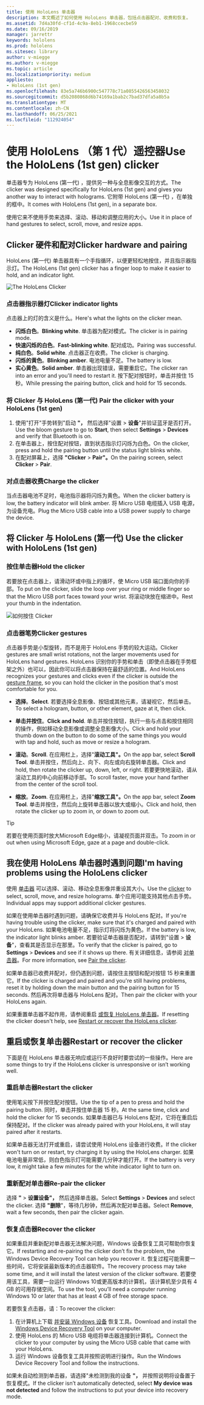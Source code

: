 ```yaml
---
title: 使用 HoloLens 单击器
description: 本文概述了如何使用 HoloLens 单击器，包括点击器配对、收费和恢复。
ms.assetid: 7d4a30fd-cf1d-4c9a-8eb1-1968ccecbe59
ms.date: 09/16/2019
manager: jarrettr
keywords: hololens
ms.prod: hololens
ms.sitesec: library
author: v-miegge
ms.author: v-miegge
ms.topic: article
ms.localizationpriority: medium
appliesto:
- HoloLens (1st gen)
ms.openlocfilehash: 83e5a746b6900c547778c71a0855426563458032
ms.sourcegitcommit: d5b2080868d6b74169a1bab2c7bad37dfa5a8b5a
ms.translationtype: MT
ms.contentlocale: zh-CN
ms.lasthandoff: 06/25/2021
ms.locfileid: "112924054"
---
```

# <a name="use-the-hololens-1st-gen-clicker"></a><span data-ttu-id="54640-104">使用 HoloLens （第 1 代）遥控器</span><span class="sxs-lookup"><span data-stu-id="54640-104">Use the HoloLens (1st gen) clicker</span></span>

<span data-ttu-id="54640-105">单击器专为 HoloLens (第一代) ，提供另一种与全息影像交互的方式。</span><span class="sxs-lookup"><span data-stu-id="54640-105">The clicker was designed specifically for HoloLens (1st gen) and gives you another way to interact with holograms.</span></span> <span data-ttu-id="54640-106">它附带 HoloLens (第一代) ，在单独的框中。</span><span class="sxs-lookup"><span data-stu-id="54640-106">It comes with HoloLens (1st gen), in a separate box.</span></span>

<span data-ttu-id="54640-107">使用它来不使用手势来选择、滚动、移动和调整应用的大小。</span><span class="sxs-lookup"><span data-stu-id="54640-107">Use it in place of hand gestures to select, scroll, move, and resize apps.</span></span>

## <a name="clicker-hardware-and-pairing"></a><span data-ttu-id="54640-108">Clicker 硬件和配对</span><span class="sxs-lookup"><span data-stu-id="54640-108">Clicker hardware and pairing</span></span>

<span data-ttu-id="54640-109">HoloLens (第一代) 单击器具有一个手指循环，以便更轻松地按住，并且指示器指示灯。</span><span class="sxs-lookup"><span data-stu-id="54640-109">The HoloLens (1st gen) clicker has a finger loop to make it easier to hold, and an indicator light.</span></span>

![The HoloLens Clicker](images/use-hololens-clicker-1.png)

### <a name="clicker-indicator-lights"></a><span data-ttu-id="54640-111">点击器指示器灯</span><span class="sxs-lookup"><span data-stu-id="54640-111">Clicker indicator lights</span></span>

<span data-ttu-id="54640-112">点击器上的灯的含义是什么。</span><span class="sxs-lookup"><span data-stu-id="54640-112">Here's what the lights on the clicker mean.</span></span>

- <span data-ttu-id="54640-113">**闪烁白色**。</span><span class="sxs-lookup"><span data-stu-id="54640-113">**Blinking white**.</span></span> <span data-ttu-id="54640-114">单击器为配对模式。</span><span class="sxs-lookup"><span data-stu-id="54640-114">The clicker is in pairing mode.</span></span>
- <span data-ttu-id="54640-115">**快速闪烁的白色**。</span><span class="sxs-lookup"><span data-stu-id="54640-115">**Fast-blinking white**.</span></span> <span data-ttu-id="54640-116">配对成功。</span><span class="sxs-lookup"><span data-stu-id="54640-116">Pairing was successful.</span></span>
- <span data-ttu-id="54640-117">**纯白色**。</span><span class="sxs-lookup"><span data-stu-id="54640-117">**Solid white**.</span></span> <span data-ttu-id="54640-118">点击器正在收费。</span><span class="sxs-lookup"><span data-stu-id="54640-118">The clicker is charging.</span></span>
- <span data-ttu-id="54640-119">**闪烁的黄色**。</span><span class="sxs-lookup"><span data-stu-id="54640-119">**Blinking amber**.</span></span> <span data-ttu-id="54640-120">电池电量不足。</span><span class="sxs-lookup"><span data-stu-id="54640-120">The battery is low.</span></span>
- <span data-ttu-id="54640-121">**实心黄色**。</span><span class="sxs-lookup"><span data-stu-id="54640-121">**Solid amber**.</span></span> <span data-ttu-id="54640-122">单击器出现错误，需要重启它。</span><span class="sxs-lookup"><span data-stu-id="54640-122">The clicker ran into an error and you'll need to restart it.</span></span> <span data-ttu-id="54640-123">按下配对按钮时，单击并按住 15 秒。</span><span class="sxs-lookup"><span data-stu-id="54640-123">While pressing the pairing button, click and hold for 15 seconds.</span></span>

### <a name="pair-the-clicker-with-your-hololens-1st-gen"></a><span data-ttu-id="54640-124">将 Clicker 与 HoloLens (第一代) </span><span class="sxs-lookup"><span data-stu-id="54640-124">Pair the clicker with your HoloLens (1st gen)</span></span>

1. <span data-ttu-id="54640-125">使用"打开"手势转到"启动 **"，** 然后选择"设置  >  **设备**"并验证蓝牙是否打开。</span><span class="sxs-lookup"><span data-stu-id="54640-125">Use the bloom gesture to go to **Start**, then select **Settings** > **Devices** and verify that Bluetooth is on.</span></span>
1. <span data-ttu-id="54640-126">在单击器上，按住配对按钮，直到状态指示灯闪烁为白色。</span><span class="sxs-lookup"><span data-stu-id="54640-126">On the clicker, press and hold the pairing button until the status light blinks white.</span></span>
1. <span data-ttu-id="54640-127">在配对屏幕上，选择 **"Clicker**  >  **Pair"。**</span><span class="sxs-lookup"><span data-stu-id="54640-127">On the pairing screen, select **Clicker** > **Pair**.</span></span>

### <a name="charge-the-clicker"></a><span data-ttu-id="54640-128">对点击器收费</span><span class="sxs-lookup"><span data-stu-id="54640-128">Charge the clicker</span></span>

<span data-ttu-id="54640-129">当点击器电池不足时，电池指示器将闪烁为黄色。</span><span class="sxs-lookup"><span data-stu-id="54640-129">When the clicker battery is low, the battery indicator will blink amber.</span></span> <span data-ttu-id="54640-130">将 Micro USB 电缆插入 USB 电源，为设备充电。</span><span class="sxs-lookup"><span data-stu-id="54640-130">Plug the Micro USB cable into a USB power supply to charge the device.</span></span>

## <a name="use-the-clicker-with-hololens-1st-gen"></a><span data-ttu-id="54640-131">将 Clicker 与 HoloLens (第一代) </span><span class="sxs-lookup"><span data-stu-id="54640-131">Use the clicker with HoloLens (1st gen)</span></span>

### <a name="hold-the-clicker"></a><span data-ttu-id="54640-132">按住单击器</span><span class="sxs-lookup"><span data-stu-id="54640-132">Hold the clicker</span></span>

<span data-ttu-id="54640-133">若要放在点击器上，请滑动环或中指上的循环，使 Micro USB 端口面向你的手部。</span><span class="sxs-lookup"><span data-stu-id="54640-133">To put on the clicker, slide the loop over your ring or middle finger so that the Micro USB port faces toward your wrist.</span></span> <span data-ttu-id="54640-134">将滚动块放在缩进中。</span><span class="sxs-lookup"><span data-stu-id="54640-134">Rest your thumb in the indentation.</span></span>

![如何按住 Clicker](images/use-hololens-clicker-2.png)

### <a name="clicker-gestures"></a><span data-ttu-id="54640-136">点击器笔势</span><span class="sxs-lookup"><span data-stu-id="54640-136">Clicker gestures</span></span>

<span data-ttu-id="54640-137">点击器手势是小型旋转，而不是用于 HoloLens 手势的较大运动。</span><span class="sxs-lookup"><span data-stu-id="54640-137">Clicker gestures are small wrist rotations, not the larger movements used for HoloLens hand gestures.</span></span> <span data-ttu-id="54640-138">HoloLens 识别你的手势和单击（即使点击器在手势框架之外）也可以[](hololens1-basic-usage.md)，因此你可以将点击器保持在最舒适的位置。</span><span class="sxs-lookup"><span data-stu-id="54640-138">And HoloLens recognizes your gestures and clicks even if the clicker is outside the [gesture frame](hololens1-basic-usage.md), so you can hold the clicker in the position that's most comfortable for you.</span></span>

- <span data-ttu-id="54640-139">**选择**。</span><span class="sxs-lookup"><span data-stu-id="54640-139">**Select**.</span></span> <span data-ttu-id="54640-140">若要选择全息影像、按钮或其他元素，请凝视它，然后单击。</span><span class="sxs-lookup"><span data-stu-id="54640-140">To select a hologram, button, or other element, gaze at it, then click.</span></span>

- <span data-ttu-id="54640-141">**单击并按住**。</span><span class="sxs-lookup"><span data-stu-id="54640-141">**Click and hold**.</span></span> <span data-ttu-id="54640-142">单击并按住按钮，执行一些与点击和按住相同的操作，例如移动全息影像或调整全息影像大小。</span><span class="sxs-lookup"><span data-stu-id="54640-142">Click and hold your thumb down on the button to do some of the same things you would with tap and hold, such as move or resize a hologram.</span></span>

- <span data-ttu-id="54640-143">**滚动**。</span><span class="sxs-lookup"><span data-stu-id="54640-143">**Scroll**.</span></span> <span data-ttu-id="54640-144">在应用栏上，选择"**滚动工具"。**</span><span class="sxs-lookup"><span data-stu-id="54640-144">On the app bar, select **Scroll Tool**.</span></span> <span data-ttu-id="54640-145">单击并按住，然后向上、向下、向左或向右旋转单击器。</span><span class="sxs-lookup"><span data-stu-id="54640-145">Click and hold, then rotate the clicker up, down, left, or right.</span></span> <span data-ttu-id="54640-146">若要更快地滚动，请从滚动工具的中心向前移动手部。</span><span class="sxs-lookup"><span data-stu-id="54640-146">To scroll faster, move your hand farther from the center of the scroll tool.</span></span>

- <span data-ttu-id="54640-147">**缩放**。</span><span class="sxs-lookup"><span data-stu-id="54640-147">**Zoom**.</span></span> <span data-ttu-id="54640-148">在应用栏上，选择"**缩放工具"。**</span><span class="sxs-lookup"><span data-stu-id="54640-148">On the app bar, select **Zoom Tool**.</span></span> <span data-ttu-id="54640-149">单击并按住，然后向上旋转单击器以放大或缩小。</span><span class="sxs-lookup"><span data-stu-id="54640-149">Click and hold, then rotate the clicker up to zoom in, or down to zoom out.</span></span>

> [!TIP]
> <span data-ttu-id="54640-150">若要在使用页面时放大Microsoft Edge缩小，请凝视页面并双击。</span><span class="sxs-lookup"><span data-stu-id="54640-150">To zoom in or out when using Microsoft Edge, gaze at a page and double-click.</span></span>

## <a name="im-having-problems-using-the-hololens-clicker"></a><span data-ttu-id="54640-151">我在使用 HoloLens 单击器时遇到问题</span><span class="sxs-lookup"><span data-stu-id="54640-151">I'm having problems using the HoloLens clicker</span></span>

<span data-ttu-id="54640-152">使用 [单击器](hololens1-clicker.md) 可以选择、滚动、移动全息影像并重设其大小。</span><span class="sxs-lookup"><span data-stu-id="54640-152">Use the [clicker](hololens1-clicker.md) to select, scroll, move, and resize holograms.</span></span> <span data-ttu-id="54640-153">单个应用可能支持其他点击手势。</span><span class="sxs-lookup"><span data-stu-id="54640-153">Individual apps may support additional clicker gestures.</span></span>

<span data-ttu-id="54640-154">如果在使用单击器时遇到问题，请确保它收费并与 HoloLens 配对。</span><span class="sxs-lookup"><span data-stu-id="54640-154">If you're having trouble using the clicker, make sure that it's charged and paired with your HoloLens.</span></span> <span data-ttu-id="54640-155">如果电池电量不足，指示灯将闪烁为黄色。</span><span class="sxs-lookup"><span data-stu-id="54640-155">If the battery is low, the indicator light blinks amber.</span></span> <span data-ttu-id="54640-156">若要验证单击器是否配对，请转到"设置  >  **设备**"，查看其是否显示在那里。</span><span class="sxs-lookup"><span data-stu-id="54640-156">To verify that the clicker is paired, go to **Settings** > **Devices** and see if it shows up there.</span></span> <span data-ttu-id="54640-157">有关详细信息，请参阅 [对单击器](hololens1-clicker.md)。</span><span class="sxs-lookup"><span data-stu-id="54640-157">For more information, see [Pair the clicker](hololens1-clicker.md).</span></span>

<span data-ttu-id="54640-158">如果单击器已收费并配对，但仍遇到问题，请按住主按钮和配对按钮 15 秒来重置它。</span><span class="sxs-lookup"><span data-stu-id="54640-158">If the clicker is charged and paired and you're still having problems, reset it by holding down the main button and the pairing button for 15 seconds.</span></span> <span data-ttu-id="54640-159">然后再次将单击器与 HoloLens 配对。</span><span class="sxs-lookup"><span data-stu-id="54640-159">Then pair the clicker with your HoloLens again.</span></span>

<span data-ttu-id="54640-160">如果重置单击器不起作用，请参阅重启 [或恢复 HoloLens 单击器](hololens1-clicker.md#restart-or-recover-the-clicker)。</span><span class="sxs-lookup"><span data-stu-id="54640-160">If resetting the clicker doesn't help, see [Restart or recover the HoloLens clicker](hololens1-clicker.md#restart-or-recover-the-clicker).</span></span>
## <a name="restart-or-recover-the-clicker"></a><span data-ttu-id="54640-161">重启或恢复单击器</span><span class="sxs-lookup"><span data-stu-id="54640-161">Restart or recover the clicker</span></span>

<span data-ttu-id="54640-162">下面是在 HoloLens 单击器无响应或运行不良好时要尝试的一些操作。</span><span class="sxs-lookup"><span data-stu-id="54640-162">Here are some things to try if the HoloLens clicker is unresponsive or isn’t working well.</span></span>

### <a name="restart-the-clicker"></a><span data-ttu-id="54640-163">重启单击器</span><span class="sxs-lookup"><span data-stu-id="54640-163">Restart the clicker</span></span>

<span data-ttu-id="54640-164">使用笔尖按下并按住配对按钮。</span><span class="sxs-lookup"><span data-stu-id="54640-164">Use the tip of a pen to press and hold the pairing button.</span></span> <span data-ttu-id="54640-165">同时，单击并按住单击器 15 秒。</span><span class="sxs-lookup"><span data-stu-id="54640-165">At the same time, click and hold the clicker for 15 seconds.</span></span> <span data-ttu-id="54640-166">如果单击器已与 HoloLens 配对，它将在重启后保持配对。</span><span class="sxs-lookup"><span data-stu-id="54640-166">If the clicker was already paired with your HoloLens, it will stay paired after it restarts.</span></span>

<span data-ttu-id="54640-167">如果单击器无法打开或重启，请尝试使用 HoloLens 设备进行收费。</span><span class="sxs-lookup"><span data-stu-id="54640-167">If the clicker won't turn on or restart, try charging it by using the HoloLens charger.</span></span> <span data-ttu-id="54640-168">如果电池电量非常低，则白色指示灯可能需要几分钟才能打开。</span><span class="sxs-lookup"><span data-stu-id="54640-168">If the battery is very low, it might take a few minutes for the white indicator light to turn on.</span></span>

### <a name="re-pair-the-clicker"></a><span data-ttu-id="54640-169">重新配对单击器</span><span class="sxs-lookup"><span data-stu-id="54640-169">Re-pair the clicker</span></span>

<span data-ttu-id="54640-170">选择 **"**  >  **设置设备"，** 然后选择单击器。</span><span class="sxs-lookup"><span data-stu-id="54640-170">Select **Settings** > **Devices** and select the clicker.</span></span> <span data-ttu-id="54640-171">选择 **"删除**"，等待几秒钟，然后再次配对单击器。</span><span class="sxs-lookup"><span data-stu-id="54640-171">Select **Remove**, wait a few seconds, then pair the clicker again.</span></span>

### <a name="recover-the-clicker"></a><span data-ttu-id="54640-172">恢复点击器</span><span class="sxs-lookup"><span data-stu-id="54640-172">Recover the clicker</span></span>

<span data-ttu-id="54640-173">如果重启并重新配对单击器无法解决问题，Windows 设备恢复工具可帮助你恢复它。</span><span class="sxs-lookup"><span data-stu-id="54640-173">If restarting and re-pairing the clicker don’t fix the problem, the Windows Device Recovery Tool can help you recover it.</span></span> <span data-ttu-id="54640-174">恢复过程可能需要一些时间，它将安装最新版本的点击器软件。</span><span class="sxs-lookup"><span data-stu-id="54640-174">The recovery process may take some time, and it will install the latest version of the clicker software.</span></span> <span data-ttu-id="54640-175">若要使用该工具，需要一台运行 Windows 10或更高版本的计算机，该计算机至少具有 4 GB 的可用存储空间。</span><span class="sxs-lookup"><span data-stu-id="54640-175">To use the tool, you’ll need a computer running Windows 10 or later that has at least 4 GB of free storage space.</span></span>

<span data-ttu-id="54640-176">若要恢复点击器，请：</span><span class="sxs-lookup"><span data-stu-id="54640-176">To recover the clicker:</span></span>

1. <span data-ttu-id="54640-177">在计算机上下载 [并安装 Windows 设备](https://dev.azure.com/ContentIdea/ContentIdea/_queries/query/8a004dbe-73f8-4a32-94bc-368fc2f2a895/) 恢复工具。</span><span class="sxs-lookup"><span data-stu-id="54640-177">Download and install the [Windows Device Recovery Tool](https://dev.azure.com/ContentIdea/ContentIdea/_queries/query/8a004dbe-73f8-4a32-94bc-368fc2f2a895/) on your computer.</span></span>
1. <span data-ttu-id="54640-178">使用 HoloLens 的 Micro USB 电缆将单击器连接到计算机。</span><span class="sxs-lookup"><span data-stu-id="54640-178">Connect the clicker to your computer by using the Micro USB cable that came with your HoloLens.</span></span>
1. <span data-ttu-id="54640-179">运行 Windows 设备恢复工具并按照说明进行操作。</span><span class="sxs-lookup"><span data-stu-id="54640-179">Run the Windows Device Recovery Tool and follow the instructions.</span></span>

<span data-ttu-id="54640-180">如果未自动检测到单击器，请选择"未检测到我的设备 **"，** 并按照说明将设备置于恢复模式。</span><span class="sxs-lookup"><span data-stu-id="54640-180">If the clicker isn’t automatically detected, select **My device was not detected** and follow the instructions to put your device into recovery mode.</span></span>

